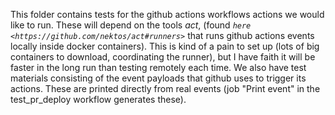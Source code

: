 This folder contains tests for the github actions workflows actions we would like to run. These will depend on the tools *act*, (found _`here <https://github.com/nektos/act#runners>`_ that runs github actions events locally inside docker containers). This is kind of a pain to set up (lots of big containers to download, coordinating the runner), but I have faith it will be faster in the long run than testing remotely each time. We also have test materials consisting of the event payloads that github uses to trigger its actions. These are printed directly from real events (job "Print event" in the test_pr_deploy workflow generates these).   
